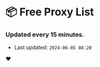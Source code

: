 # :package: Free Proxy List
### Updated every 15 minutes.

- Last updated: `2024-06-05 08:20`

:heart:
